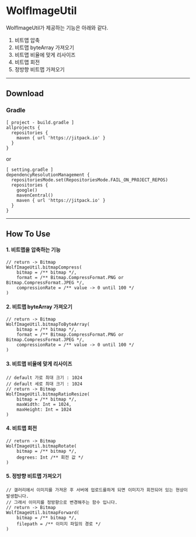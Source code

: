 WolfImageUtil
=====

WolfImageUtil가 제공하는 기능은 아래와 같다.
1. 비트맵 압축
2. 비트맵 byteArray 가져오기
3. 비트맵 비율에 맞게 리사이즈
4. 비트맵 회전
5. 정방향 비트맵 가져오기

------------------------------------------------------

Download
--------

### Gradle
```
[ project - build.gradle ]
allprojects {
  repositories {
    maven { url 'https://jitpack.io' }
  }
}
```
or 
```
[ setting.gradle ]
dependencyResolutionManagement {
  repositoriesMode.set(RepositoriesMode.FAIL_ON_PROJECT_REPOS)
  repositories {
    google()
    mavenCentral()
    maven { url 'https://jitpack.io' }
  }
}
```

------------------------------------------------------

## How To Use

#### 1. 비트맵을 압축하는 기능
```
// return -> Bitmap
WolfImageUtil.bitmapCompress(
    bitmap = /** bitmap */,
    format = /** Bitmap.CompressFormat.PNG or Bitmap.CompressFormat.JPEG */,
    compressionRate = /** value -> 0 until 100 */
)
```

#### 2. 비트맵 byteArray 가져오기
```
// return -> Bitmap
WolfImageUtil.bitmapToByteArray(
    bitmap = /** bitmap */,
    format = /** Bitmap.CompressFormat.PNG or Bitmap.CompressFormat.JPEG */,
    compressionRate = /** value -> 0 until 100 */
)
```

#### 3. 비트맵 비율에 맞게 리사이즈
```
// default 가로 최대 크기 : 1024
// default 세로 최대 크기 : 1024
// return -> Bitmap
WolfImageUtil.bitmapRatioResize(
    bitmap = /** bitmap */,
    maxWidth: Int = 1024,
    maxHeight: Int = 1024
)
```

#### 4. 비트맵 회전
```
// return -> Bitmap
WolfImageUtil.bitmapRotate(
    bitmap = /** bitmap */,
    degrees: Int /** 회전 값 */
)
```

#### 5. 정방향 비트맵 가져오기
```
// 갤러리에서 이미지를 가져온 후 서버에 업로드를하게 되면 이미지가 회전되어 있는 현상이 발생합니다.
// 그래서 이미지를 정방향으로 변경해주는 함수 입니다.
// return -> Bitmap
WolfImageUtil.bitmapForward(
    bitmap = /** bitmap */,
    filepath = /** 이미지 파일의 경로 */
)
```
